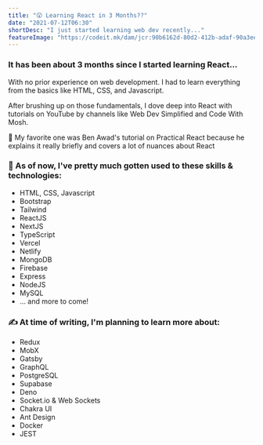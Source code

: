 ```yaml
---
title: "😲 Learning React in 3 Months??"
date: "2021-07-12T06:30"
shortDesc: "I just started learning web dev recently..."
featureImage: "https://codeit.mk/dam/jcr:90b6162d-80d2-412b-adaf-90a3ee9fdd35/react-JS-image.jpg"
---
```


### It has been about 3 months since I started learning React...

With no prior experience on web development. I had to learn everything from the basics like HTML, CSS, and Javascript.

After brushing up on those fundamentals, I dove deep into React with tutorials on YouTube by channels like Web Dev Simplified and Code With Mosh.

🚀 My favorite one was Ben Awad's tutorial on Practical React because he explains it really briefly and covers a lot of nuances about React

### 🙌 As of now, I've pretty much gotten used to these skills & technologies:

- HTML, CSS, Javascript
- Bootstrap
- Tailwind
- ReactJS
- NextJS
- TypeScript
- Vercel
- Netlify
- MongoDB
- Firebase
- Express
- NodeJS
- MySQL
- ... and more to come!

### ✍ At time of writing, I'm planning to learn more about:

- Redux
- MobX
- Gatsby
- GraphQL
- PostgreSQL
- Supabase
- Deno
- Socket.io & Web Sockets
- Chakra UI
- Ant Design
- Docker
- JEST
